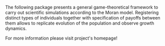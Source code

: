 The following package presents a general game-theoretical framework to carry out scientific simulations according to the Moran model. Registering distinct types of individuals together with specification of payoffs between them allows to replicate evolution of the population and observe growth dynamics.

For more information please visit project's homepage!